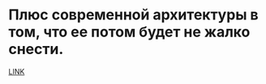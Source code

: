 # Плюс современной архитектуры в том, что ее потом будет не жалко снести.



[LINK](https://varlamov.ru/172412.html)